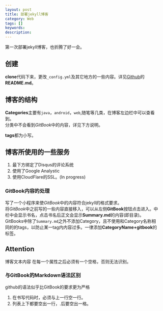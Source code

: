 ```yaml
---
layout: post
title: 部署jekyll博客
category: Web
tags: []
keywords:
description:
---
```


第一次部署jekyll博客，也折腾了好一会。

## 创建

**clone**代码下来，更改```_config.yml```及其它地方的一些内容。详见[Github](https://github.com/ivyxjc/ivyxjc.github.io)的**README.md**。


## 博客的结构

**Categories**主要有```java```，```android```，```web```,随笔等几类，在博客左边栏中可以查看到。<br>
分类中不会看到*GitBook*中的内容，详见下方说明。<br>

**tags**都为小写。<br>

## 博客所使用的一些服务

 1. 最下方绑定了Disqus的评论系统<br>
 2. 使用了Google Analystic
 3. 使用CloudFlare的SSL。(In progress)

### GitBook内容的处理
写了一个小程序来使*GitBook*中的内容符合jekyll的格式要求。<br>
将*GitBook*中之前写的一些内容直接移入，可以从左侧**GitBook**按钮点击进入。中栏中会显示书名，点击书名后正文会显示**Summary.md**的内容(即目录)。<br>
GitBooks中除了```Summary.md```之外不添加Category，且不使用和Category名称相同的的tags，以防止某一tag内内容过多。一律添加**CategoryName+gitbook**的标签。

## Attention
博客文本内容 在每一个属性之后必须有一个空格，否则无法识别。<br>

### 与GitBook的Markdown语法区别
github的语法似乎比GitBook的要求更为严格<br>

1. 在书写代码时，必须与上一行空一行。
2. 列表上下都要空出一行，\.后要空出一格。

